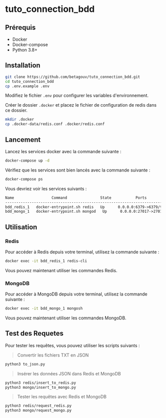 # tuto_connection_bdd

## Prérequis

- Docker
- Docker-compose
- Python 3.8+

## Installation

```bash
git clone https://github.com/betagouv/tuto_connection_bdd.git
cd tuto_connection_bdd
cp .env.example .env
```

Modifiez le fichier `.env` pour configurer les variables d'environnement.

Créer le dossier `.docker` et placez le fichier de configuration de redis dans ce dossier.

```bash
mkdir .docker
cp .docker-data/redis.conf .docker/redis.conf
```

## Lancement

Lancez les services docker avec la commande suivante :

```bash
docker-compose up -d
```

Vérifiez que les services sont bien lancés avec la commande suivante :

```bash
docker-compose ps
```

Vous devriez voir les services suivants :

```txt
Name                 Command               State           Ports
--------------------------------------------------------------------------------
bdd_redis_1   docker-entrypoint.sh redis   Up      0.0.0.0:6379->6379/tcp
bdd_mongo_1   docker-entrypoint.sh mongod   Up      0.0.0.0:27017->27017/tcp
```

## Utilisation

### Redis

Pour accéder à Redis depuis votre terminal, utilisez la commande suivante :

```bash
docker exec -it bdd_redis_1 redis-cli
```

Vous pouvez maintenant utiliser les commandes Redis.

### MongoDB

Pour accéder à MongoDB depuis votre terminal, utilisez la commande suivante :

```bash
docker exec -it bdd_mongo_1 mongosh
```

Vous pouvez maintenant utiliser les commandes MongoDB.

## Test des Requetes

Pour tester les requêtes, vous pouvez utiliser les scripts suivants :

> Convertir les fichiers TXT en JSON

```bash
python3 to_json.py
```

> Insérer les données JSON dans Redis et MongoDB

```bash
python3 redis/insert_to_redis.py
python3 mongo/insert_to_mongo.py
```

> Tester les requêtes avec Redis et MongoDB

```bash
python3 redis/request_redis.py
python3 mongo/request_mongo.py
```
